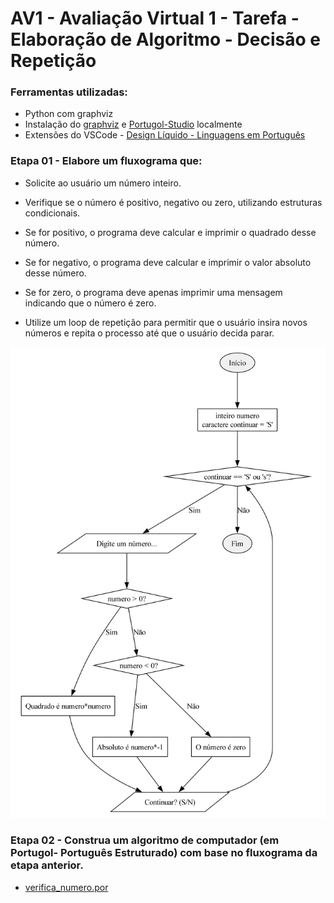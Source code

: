 # AV1 - Avaliação Virtual 1 - Tarefa - Elaboração de Algoritmo - Decisão e Repetição

###  Ferramentas utilizadas: 
- Python com graphviz
- Instalação do [graphviz](https://graphviz.org/download/) e [Portugol-Studio](https://univali-lite.github.io/Portugol-Studio/) localmente
- Extensões do VSCode - [Design Líquido - Linguagens em Português](https://designliquido.com.br/) 

### Etapa 01 - Elabore um fluxograma que:

- Solicite ao usuário um número inteiro.
- Verifique se o número é positivo, negativo ou zero, utilizando estruturas condicionais.

- Se for positivo, o programa deve calcular e imprimir o quadrado  desse número.

- Se for negativo, o programa deve calcular e imprimir o valor absoluto desse número.

- Se for zero, o programa deve apenas imprimir uma mensagem indicando que o número é zero.

- Utilize um loop de repetição para permitir que o usuário insira novos números e repita o processo até que o usuário decida parar.

<p align="center">

  <img src="https://github.com/jairoLAlves/ifbaiano_TI06_AV1/blob/main/fluxograma_verifica_numero.png" alt="Fluxograma do algoritmo" width="600"/>
</p>

### Etapa 02 -  Construa um algoritmo de computador (em Portugol- Português Estruturado) com base no fluxograma da etapa anterior.
- [verifica_numero.por](https://github.com/jairoLAlves/ifbaiano_TI06_AV1/blob/main/verifica_numero.por)
